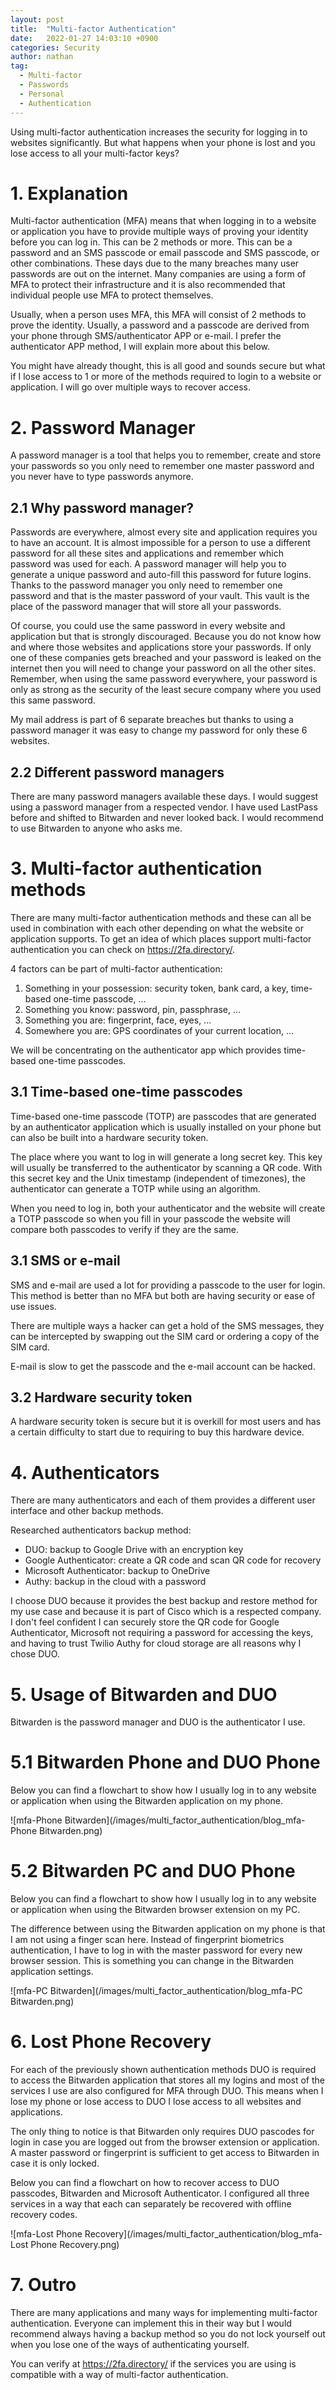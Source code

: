 ```yaml
---
layout: post
title:  "Multi-factor Authentication"
date:   2022-01-27 14:03:10 +0900
categories: Security 
author: nathan
tag: 
  - Multi-factor
  - Passwords
  - Personal
  - Authentication
---
```


Using multi-factor authentication increases the security for logging in to websites significantly. But what happens when your phone is lost and you lose access to all your multi-factor keys?

# 1. Explanation
Multi-factor authentication (MFA) means that when logging in to a website or application you have to provide multiple ways of proving your identity before you can log in. This can be 2 methods or more. This can be a password and an SMS passcode or email passcode and SMS passcode, or other combinations. These days due to the many breaches many user passwords are out on the internet. Many companies are using a form of MFA to protect their infrastructure and it is also recommended that individual people use MFA to protect themselves.

Usually, when a person uses MFA, this MFA will consist of 2 methods to prove the identity. Usually, a password and a passcode are derived from your phone through SMS/authenticator APP or e-mail. I prefer the authenticator APP method, I will explain more about this below. 

You might have already thought, this is all good and sounds secure but what if I lose access to 1 or more of the methods required to login to a website or application. I will go over multiple ways to recover access.

# 2. Password Manager
A password manager is a tool that helps you to remember, create and store your passwords so you only need to remember one master password and you never have to type passwords anymore.

## 2.1 Why password manager?
Passwords are everywhere, almost every site and application requires you to have an account. It is almost impossible for a person to use a different password for all these sites and applications and remember which password was used for each. A password manager will help you to generate a unique password and auto-fill this password for future logins. Thanks to the password manager you only need to remember one password and that is the master password of your vault. This vault is the place of the password manager that will store all your passwords.

Of course, you could use the same password in every website and application but that is strongly discouraged. Because you do not know how and where those websites and applications store your passwords. If only one of these companies gets breached and your password is leaked on the internet then you will need to change your password on all the other sites. Remember, when using the same password everywhere, your password is only as strong as the security of the least secure company where you used this same password.

My mail address is part of 6 separate breaches but thanks to using a password manager it was easy to change my password for only these 6 websites.

## 2.2 Different password managers
There are many password managers available these days. I would suggest using a password manager from a respected vendor. I have used LastPass before and shifted to Bitwarden and never looked back. I would recommend to use Bitwarden to anyone who asks me.

# 3. Multi-factor authentication methods
There are many multi-factor authentication methods and these can all be used in combination with each other depending on what the website or application supports. To get an idea of which places support multi-factor authentication you can check on https://2fa.directory/.

4 factors can be part of multi-factor authentication:
1. Something in your possession: security token, bank card, a key, time-based one-time passcode, ...
2. Something you know: password, pin, passphrase, ...
3. Something you are: fingerprint, face, eyes, ...
4. Somewhere you are: GPS coordinates of your current location, ...

We will be concentrating on the authenticator app which provides time-based one-time passcodes.

## 3.1 Time-based one-time passcodes
Time-based one-time passcode (TOTP) are passcodes that are generated by an authenticator application which is usually installed on your phone but can also be built into a hardware security token.

The place where you want to log in will generate a long secret key. This key will usually be transferred to the authenticator by scanning a QR code. With this secret key and the Unix timestamp (independent of timezones), the authenticator can generate a TOTP while using an algorithm. 

When you need to log in, both your authenticator and the website will create a TOTP passcode so when you fill in your passcode the website will compare both passcodes to verify if they are the same.

## 3.1 SMS or e-mail 
SMS and e-mail are used a lot for providing a passcode to the user for login. This method is better than no MFA but both are having security or ease of use issues.

There are multiple ways a hacker can get a hold of the SMS messages, they can be intercepted by swapping out the SIM card or ordering a copy of the SIM card. 

E-mail is slow to get the passcode and the e-mail account can be hacked.

## 3.2 Hardware security token
A hardware security token is secure but it is overkill for most users and has a certain difficulty to start due to requiring to buy this hardware device.

# 4. Authenticators
There are many authenticators and each of them provides a different user interface and other backup methods. 

Researched authenticators backup method:
- DUO: backup to Google Drive with an encryption key
- Google Authenticator: create a QR code and scan QR code for recovery
- Microsoft Authenticator: backup to OneDrive
- Authy: backup in the cloud with a password

I choose DUO because it provides the best backup and restore method for my use case and because it is part of Cisco which is a respected company. I don't feel confident I can securely store the QR code for Google Authenticator, Microsoft not requiring a password for accessing the keys, and having to trust Twilio Authy for cloud storage are all reasons why I chose DUO.

# 5. Usage of Bitwarden and DUO
Bitwarden is the password manager and DUO is the authenticator I use.

# 5.1 Bitwarden Phone and DUO Phone
Below you can find a flowchart to show how I usually log in to any website or application when using the Bitwarden application on my phone.

![mfa-Phone Bitwarden](/images/multi_factor_authentication/blog_mfa-Phone Bitwarden.png)

# 5.2 Bitwarden PC and DUO Phone
Below you can find a flowchart to show how I usually log in to any website or application when using the Bitwarden browser extension on my PC.

The difference between using the Bitwarden application on my phone is that I am not using a finger scan here. Instead of fingerprint biometrics authentication, I have to log in with the master password for every new browser session. This is something you can change in the Bitwarden application settings.

![mfa-PC Bitwarden](/images/multi_factor_authentication/blog_mfa-PC Bitwarden.png)

# 6. Lost Phone Recovery
For each of the previously shown authentication methods DUO is required to access the Bitwarden application that stores all my logins and most of the services I use are also configured for MFA through DUO. This means when I lose my phone or lose access to DUO I lose access to all websites and applications.

The only thing to notice is that Bitwarden only requires DUO pascodes for login in case you are logged out from the browser extension or application. A master password or fingerprint is sufficient to get access to Bitwarden in case it is only locked.

Below you can find a flowchart on how to recover access to DUO passcodes, Bitwarden and Microsoft Authenticator. I configured all three services in a way that each can separately be recovered with offline recovery codes.

![mfa-Lost Phone Recovery](/images/multi_factor_authentication/blog_mfa-Lost Phone Recovery.png)

# 7. Outro
There are many applications and many ways for implementing multi-factor authentication. Everyone can implement this in their way but I would recommend always having a backup method so you do not lock yourself out when you lose one of the ways of authenticating yourself.

You can verify at https://2fa.directory/ if the services you are using is compatible with a way of multi-factor authentication.
